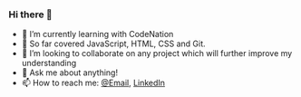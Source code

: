 ### Hi there 👋


- 🌱 I’m currently learning with CodeNation
- 🔭 So far covered JavaScript, HTML, CSS and Git.
- 👯 I’m looking to collaborate on any project which will further improve my understanding
- 💬 Ask me about anything!
- 📫 How to reach me: [@Email](nick.ferrari@me.com), [LinkedIn](https://www.linkedin.com/in/nicholas-ferrari-126a47116/)
